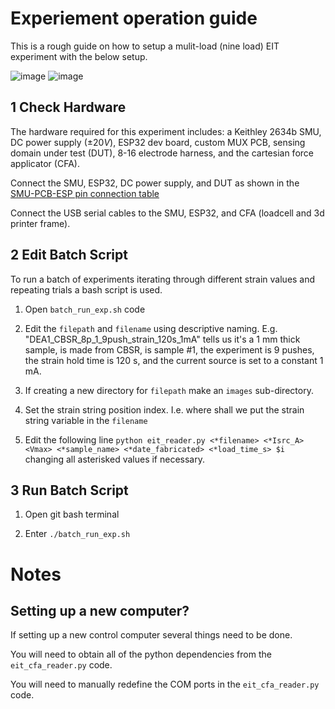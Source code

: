 # Experiement operation guide
This is a rough guide on how to setup a mulit-load (nine load) EIT experiment with the below setup.

![image](https://github.com/richgumy/black_sensor/assets/14900898/7f64d337-f059-4093-b3b1-f14167e13c85)
![image](https://github.com/richgumy/black_sensor/assets/14900898/e8aeedb7-f97e-46c6-aa1b-f5f7d5d6639e)

## 1 Check Hardware
The hardware required for this experiment includes: a Keithley 2634b SMU, DC power supply ($\pm20 V$), ESP32 dev board, custom MUX PCB, sensing domain under test (DUT), 8-16 electrode harness, and the cartesian force applicator (CFA).

Connect the SMU, ESP32, DC power supply, and DUT as shown in the [SMU-PCB-ESP pin connection table](https://github.com/richgumy/black_sensor/tree/main/pcb-firmware/pcb_mux#smu-pcb-esp-pin-connections)

Connect the USB serial cables to the SMU, ESP32, and CFA (loadcell and 3d printer frame).

## 2 Edit Batch Script
To run a batch of experiments iterating through different strain values and repeating trials a bash script is used.

1. Open ```batch_run_exp.sh``` code

2. Edit the ```filepath``` and ```filename``` using descriptive naming. E.g. "DEA1_CBSR_8p_1_9push_strain_120s_1mA" tells us it's a 1 mm thick sample, is made from CBSR, is sample #1, the experiment is 9 pushes, the strain hold time is 120 s, and the current source is set to a constant 1 mA.

3. If creating a new directory for ```filepath``` make an ```images``` sub-directory.

4. Set the strain string position index. I.e. where shall we put the strain string variable in the ```filename```

5. Edit the following line ```python eit_reader.py <*filename> <*Isrc_A> <Vmax> <*sample_name> <*date_fabricated> <*load_time_s> $i``` changing all asterisked values if necessary.


## 3 Run Batch Script

1. Open git bash terminal
  
2. Enter ```./batch_run_exp.sh```

# Notes

## Setting up a new computer?

If setting up a new control computer several things need to be done. 

You will need to obtain all of the python dependencies from the ```eit_cfa_reader.py``` code.

You will need to manually redefine the COM ports in the ```eit_cfa_reader.py``` code.
